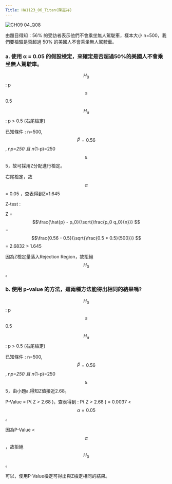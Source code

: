 ```yaml
---
Title: HW1123_06_Titan(陳嘉祥)
---  
```


![CH09 04_Q08](https://github.com/user-attachments/assets/fa746a87-67d3-40d8-9cee-98e1fc537e24)

由題目得知：56% 的受訪者表示他們不會乘坐無人駕駛車，樣本大小 n=500，我們要檢驗是否超過 50% 的美國人不會乘坐無人駕駛車。   
 
### a. 使用 α = 0.05 的假設檢定，來確定是否超過50%的美國人不會乘坐無人駕駛車。 

$$H_0$$ : p $$\le $$ 0.5  
 
$$H_a$$ : p > 0.5 (右尾檢定)   

已知條件 : n=500, $$\hat{P} =0.56 $$, n*p=250 且 n*(1-p)=250 $$\ge $$ 5，故可採用Z分配進行檢定。    
 
右尾檢定，故 $$\alpha $$ = 0.05 ，查表得到Z=1.645   
 
Z-test :    
 
Z = $$\frac{\hat{p} - p_0}{\sqrt{\frac{p_0 q_0}{n}}} $$ = $$\frac{0.56 - 0.5}{\sqrt{\frac{0.5 * 0.5}{500}}} $$ = 2.6832 > 1.645    
 
因為Z檢定量落入Rejection Region，故拒絕 $$H_{0} $$ 。      
  

### b. 使用 p-value 的方法，這兩種方法能得出相同的結果嗎?      
 
$$H_0$$ : p $$\le $$ 0.5  
 
$$H_a$$ : p > 0.5 (右尾檢定)   
 
已知條件 : n=500, $$\hat{P} =0.56 $$, n*p=250 且 n*(1-p)=250 $$\ge $$ 5，由小題a.得知Z值接近2.68。   

P-Value = P( Z > 2.68 )，查表得到 : P( Z > 2.68 ) = 0.0037 < $$\alpha=0.05 $$。 

因為P-Value < $$\alpha $$，故拒絕 $$H_{0} $$ 。    

可以，使用P-Value檢定可得出與Z檢定相同的結果。 
